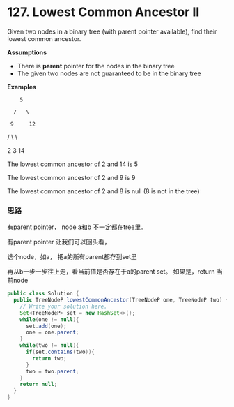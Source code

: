 # 127. Lowest Common Ancestor II

Given two nodes in a binary tree \(with parent pointer available\), find their lowest common ancestor.

**Assumptions**

* There is **parent** pointer for the nodes in the binary tree
* The given two nodes are not guaranteed to be in the binary tree

**Examples**

        5

      /   \

     9     12

   /  \      \

  2    3      14

The lowest common ancestor of 2 and 14 is 5

The lowest common ancestor of 2 and 9 is 9

The lowest common ancestor of 2 and 8 is null \(8 is not in the tree\)

### 思路

有parent pointer， node a和b 不一定都在tree里。

有parent pointer 让我们可以回头看，

选个node，如a， 把a的所有parent都存到set里

再从b一步一步往上走，看当前值是否存在于a的parent set。 如果是，return 当前node

```java
public class Solution {
  public TreeNodeP lowestCommonAncestor(TreeNodeP one, TreeNodeP two) {
    // Write your solution here.
    Set<TreeNodeP> set = new HashSet<>();
    while(one != null){
      set.add(one);
      one = one.parent;
    }
    while(two != null){
      if(set.contains(two)){
        return two;
      }
      two = two.parent;
    }
    return null;
  }
}
```

